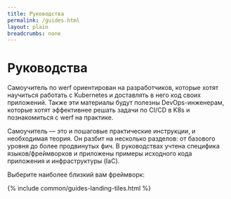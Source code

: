```yaml
---
title: Руководства
permalink: /guides.html
layout: plain
breadcrumbs: none
---
```


<link rel="stylesheet" type="text/css" href="{{ assets["overview.css"].digest_path | relative_url }}" />
<link rel="stylesheet" type="text/css" href="{{ assets["guides.css"].digest_path | relative_url }}" />

<h1 class="docs__title">Руководства</h1>
<p>Самоучитель по werf ориентирован на разработчиков, которые хотят научиться работать с Kubernetes и доставлять в него код своих приложений. Также эти материалы будут полезны DevOps-инженерам, которые хотят эффективнее решать задачи по CI/CD в K8s и познакомиться с werf на практике.</p>

<p>Самоучитель — это и пошаговые практические инструкции, и необходимая теория. Он разбит на несколько разделов: от базового уровня до более продвинутых фич. В руководствах учтена специфика языков/фреймворков и приложены примеры исходного кода приложения и инфраструктуры (IaC).</p>

<p>Выберите наиболее близкий вам фреймворк:</p>

<link rel="stylesheet" type="text/css" href="/assets/css/guides.css" />
{% include common/guides-landing-tiles.html %}
